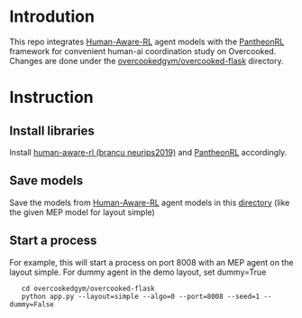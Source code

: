 # Introdution
This repo integrates [Human-Aware-RL](https://github.com/HumanCompatibleAI/human_aware_rl/tree/neurips2019) agent models with the [PantheonRL](https://github.com/Stanford-ILIAD/PantheonRL) framework for convenient human-ai coordination study on Overcooked. Changes are done under the [overcookedgym/overcooked-flask](https://github.com/LxzGordon/pecan_human_AI_coordination/tree/master/overcookedgym/overcooked-flask) directory.


# Instruction

## Install libraries
Install [human-aware-rl (brancu neurips2019)](https://github.com/HumanCompatibleAI/human_aware_rl/tree/neurips2019) and [PantheonRL](https://github.com/Stanford-ILIAD/PantheonRL) accordingly.
## Save models
Save the models from [Human-Aware-RL](https://github.com/HumanCompatibleAI/human_aware_rl/tree/neurips2019) agent models in this [directory](https://github.com/LxzGordon/pecan_human_AI_coordination/tree/master/models) (like the given MEP model for layout simple)
## Start a process
For example, this will start a process on port 8008 with an MEP agent on the layout simple. For dummy agent in the demo layout, set dummy=True
 ```shell
    cd overcookedgym/overcooked-flask
    python app.py --layout=simple --algo=0 --port=8008 --seed=1 --dummy=False
```
